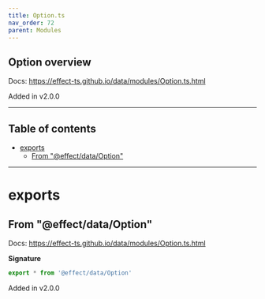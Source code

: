 ```yaml
---
title: Option.ts
nav_order: 72
parent: Modules
---
```


## Option overview

Docs: https://effect-ts.github.io/data/modules/Option.ts.html

Added in v2.0.0

---

<h2 class="text-delta">Table of contents</h2>

- [exports](#exports)
  - [From "@effect/data/Option"](#from-effectdataoption)

---

# exports

## From "@effect/data/Option"

Docs: https://effect-ts.github.io/data/modules/Option.ts.html

**Signature**

```ts
export * from '@effect/data/Option'
```

Added in v2.0.0
